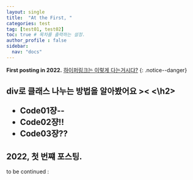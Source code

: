 ```yaml
---
layout: single
title:  "At the First, "
categories: test
tag: [test01, test02]
toc: true # 목차를 출력하는 설정.
author_profile : false
sidebar:
  nav: "docs"
---
```


**First posting in 2022.**  [하이퍼링크는 이렇게 다는거시댜?](https://www.youtube.com/watch?v=OCNdhMsSXUE)
{: .notice--danger}

<div class="notice">
  <h2>div로 클래스 나누는 방법을 알아봤어요 >< <\h2>
  <ul>
    <li>Code01쟝-- </li>
    <li>Code02쟝!! </li>
    <li>Code03쟝?? </li>
  </ul>
</div>

## 2022, 첫 번쨰 포스팅.
to be continued :
